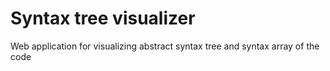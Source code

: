 # Syntax tree visualizer

Web application for visualizing abstract syntax tree and syntax array of the code

